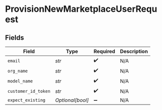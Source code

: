 # ProvisionNewMarketplaceUserRequest


## Fields

| Field               | Type                | Required            | Description         |
| ------------------- | ------------------- | ------------------- | ------------------- |
| `email`             | *str*               | :heavy_check_mark:  | N/A                 |
| `org_name`          | *str*               | :heavy_check_mark:  | N/A                 |
| `model_name`        | *str*               | :heavy_check_mark:  | N/A                 |
| `customer_id_token` | *str*               | :heavy_check_mark:  | N/A                 |
| `expect_existing`   | *Optional[bool]*    | :heavy_minus_sign:  | N/A                 |